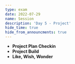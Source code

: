 ```yaml
---
type: exam
date: 2022-07-29
name: Session
description: 'Day 5 - Project'
hide_time: true
hide_from_announcments: true
---
```

- **Project Plan Checkin**
- **Project Build**
- **Like, Wish, Wonder**